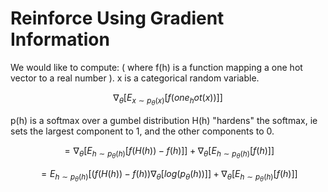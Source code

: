 # Reinforce Using Gradient Information


We would like to compute: ( where f(h) is a function mapping a one hot vector to a real number ).
x is a categorical random variable.

$$
\nabla_\theta[E_{x \sim p_\theta(x)}[f(one_hot(x))]]
$$

p(h) is a softmax over a gumbel distribution
H(h) "hardens" the softmax, ie sets the largest component to 1, and the other components to 0.

$$
= \nabla_\theta[E_{h \sim p_\theta(h)}[f(H(h)) - f(h)]] + \nabla_\theta[E_{h \sim p_\theta(h)}[f(h)]]
$$

$$
= E_{h \sim p_\theta(h)} [ (f(H(h)) - f(h)) \nabla_\theta [log(p_\theta(h))]] + \nabla_\theta[E_{h \sim p_\theta(h)}[f(h)]]
$$
